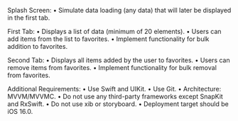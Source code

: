 Splash Screen:
	•	Simulate data loading (any data) that will later be displayed in the first tab.

First Tab:
	•	Displays a list of data (minimum of 20 elements).
	•	Users can add items from the list to favorites.
	•	Implement functionality for bulk addition to favorites.

Second Tab:
	•	Displays all items added by the user to favorites.
	•	Users can remove items from favorites.
	•	Implement functionality for bulk removal from favorites.

Additional Requirements:
	•	Use Swift and UIKit.
	•	Use Git.
	•	Architecture: MVVM/MVVMC.
	•	Do not use any third-party frameworks except SnapKit and RxSwift.
	•	Do not use xib or storyboard.
	•	Deployment target should be iOS 16.0.
